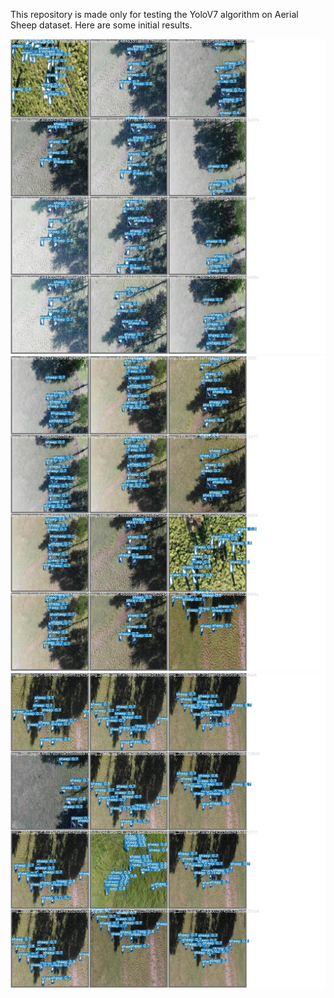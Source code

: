 This repository is made only for testing the YoloV7 algorithm on Aerial Sheep dataset. Here are some initial results.

![alt text](test_batch0_pred.jpg)
![alt text](test_batch1_pred.jpg)
![alt text](test_batch2_pred.jpg)
